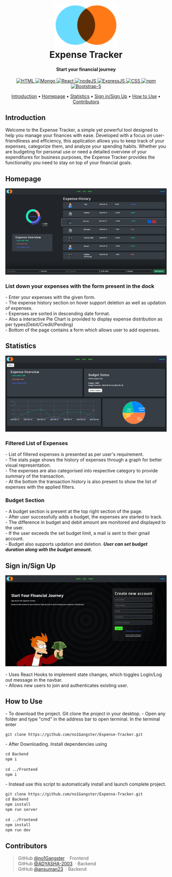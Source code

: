 <h1 align="center">
  <br>
  <a href=""><img src="./Frontend/public/logo.svg" alt="Logo" width="200"></a>
  <br>
  Expense Tracker
  <br>
</h1>

<h4 align="center">Start your financial journey</h4>


<div align="center">
    <a href = "https://en.wikipedia.org/wiki/HTML">
        <img src = "https://img.shields.io/badge/HTML-HTML5-orange" alt = "HTML" />
    </a>
    <a href = "https://en.wikipedia.org/wiki/MongoDB">
        <img src = "https://img.shields.io/badge/mongo-DB-09934e" alt = "Mongo" />
    </a>
    <a href = "https://en.wikipedia.org/wiki/React_(software)">
        <img src = "https://img.shields.io/badge/React-JS-50e4fe" alt = "React" />
    </a>
    <a href = "https://en.wikipedia.org/wiki/Node.js">
        <img src = "https://img.shields.io/badge/node-JS-8bc500" alt = "nodeJS" />
    </a>
    <a href = "https://en.wikipedia.org/wiki/Express.js">
        <img src = "https://img.shields.io/badge/Express-JS-f3e024" alt = "ExpressJS" />
    </a>
    <a href = "https://en.wikipedia.org/wiki/CSS">
        <img src = "https://img.shields.io/badge/CSS-CSS3-blue" alt = "CSS" />
    </a>
    <a href = "https://en.wikipedia.org/wiki/Npm">
        <img src = "https://img.shields.io/badge/npm-9.7.2-red" alt = "npm" />
    </a>
    <a href = "https://en.wikipedia.org/wiki/Bootstrap_(front-end_framework)">
        <img src = "https://img.shields.io/badge/Boostrap-5?label=Bootstrap&color=%236e2cf4" alt = "Bootstrap-5" />
    </a>
</div>

<p align="center">
  <a href="#introduction">Introduction</a> •
  <a href="#homepage">Homepage</a> •
  <a href="#statistics">Statistics</a> •
  <a href="#sign-in/sign-up">Sign in/Sign Up</a> •
  <a href="#how-to-use">How to Use</a> •
  <a href="#contributors">Contributors</a>
</p>


## Introduction
<p>
Welcome to the Expense Tracker, a simple yet powerful tool designed to help you manage your finances with ease. Developed with a focus on user-friendliness and efficiency, this application allows you to keep track of your expenses, categorize them, and analyze your spending habits. Whether you are budgeting for personal use or need a detailed overview of your expenditures for business purposes, the Expense Tracker provides the functionality you need to stay on top of your financial goals.
<p>


## Homepage

<img src = "./Frontend/public/Homepage.png" alt = "HomePage" />
<h3>List down your expenses with the form present in the dock</h3>

<p>
  - Enter your expenses with the given form.<br>
  - The expense history section on hover support deletion as well as updation of expenses.<br>
  - Expenses are sorted in descending date format.<br>
  - Also a interactive Pie Chart is provided to display expense distribution as per types(Debit/Credit/Pending)<br>
  - Bottom of the page contains a form which allows user to add expenses.
</p>


## Statistics

<img src = "./Frontend/public/Stats.png" alt = "Stats Page">
<h3>Filtered List of Expenses</h3>
<p>
  - List of filtered expenses is presented as per user's requirement.<br>
  - The stats page shows the history of expenses through a graph for better visual representation.<br>
  - The expenses are also categorised into respective category to provide summary of the transaction.<br>
  - At the bottom the transaction history is also present to show the list of expenses with the applied filters.
</p>

<h3>Budget Section</h3>
<p>
  - A budget section is present at the top right section of the page.<br>
  - After user successfully adds a budget, the expenses are started to track.<br>
  - The difference in budget and debit amount are monitored and displayed to the user.<br>
  - If the user exceeds the set budget limit, a mail is sent to their gmail account.<br>
  - Budget also supports updation and deletion.
  <b><i>User can set budget duration along with the budget amount.</i></b>
</p>

## Sign in/Sign Up


<img src = "./Frontend/public/SignPage.png" alt = "Sign In Page">

<p>
- Uses React Hooks to implement state changes, which toggles Login/Log out message in the navbar.<br>
- Allows new users to join and authenticates existing user.
<p>

## How to Use

<p>
  - To download the project. Git clone the project in your desktop.
  - Open any folder and type "cmd" in the address bar to open terminal. In the terminal enter
</p>

```npm
git clone https://github.com/no1Gangster/Expense-Tracker.git
```

<p>
  - After Downloading. Install dependencies using

  ```npm
cd Backend
npm i

cd ../Frontend
npm i

```
</p>

<p>
 - Instead use this script to automatically install and launch complete project.

  ```npm
git clone https://github.com/no1Gangster/Expense-Tracker.git
cd Backend
npm install
npm run server

cd ../Frontend
npm install
npm run dev
```
</p>
  
## Contributors


>GitHub [@no1Gangster](https://github.com/no1Gangster) &nbsp;&middot;&nbsp;Frontend<br>
>GitHub [@ADYASHA-2003](https://github.com/ADYASHA-2003) &nbsp;&middot;&nbsp;Backend<br>
>GitHub [@ansuman23](https://github.com/ansuman23) &nbsp;&middot;&nbsp;Backend<br>

